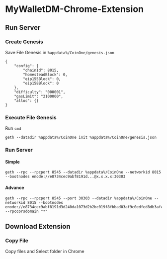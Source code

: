 # MyWalletDM-Chrome-Extension

## Run Server

### Create Genesis
Save File Genesis in ``%appdata%/CoinOne/genesis.json``

~~~
{
	"config": {
		"chainId": 8015,
		"homesteadBlock": 0,
		"eip155Block": 0,
		"eip158Block": 0
	},
	"difficulty": "000001",
	"gasLimit": "2100000",
	"alloc": {}
}
~~~

### Execute File Genesis
Run ``cmd``
~~~
geth --datadir %appdata%/CoinOne init %appdata%/CoinOne/genesis.json
~~~

### Run Server

#### Simple
~~~
geth --rpc --rpcport 8545 --datadir %appdata%/CoinOne --networkid 8015 --bootnodes enode://e8734cec9abf8191d...@x.x.x.x:30303
~~~

#### Advance
~~~
geth --rpc --rpcport 8545 --port 30303 --datadir %appdata%/CoinOne --networkid 8015 --bootnodes enode://e8734cec9abf8191d3d240da1073d2b2bc019f8fbbad03af9c0edfed8db3af41d6a8607f503c0b639fece43b181288b66fbd74b7ac518e143f11b9668d034b71@192.168.1.10:30303 --rpccorsdomain "*"
~~~

## Download Extension

### Copy File
Copy files and Select folder in Chrome